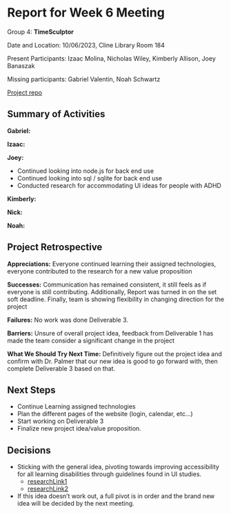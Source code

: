 # Report for Week 6 Meeting

Group 4: **TimeSculptor**

Date and Location: 10/06/2023, Cline Library Room 184

Present Participants: Izaac Molina, Nicholas Wiley, Kimberly Allison, Joey Banaszak

Missing participants: Gabriel Valentin, Noah Schwartz

[Project repo](https://github.com/nickw409/TimeSculptor)

## **Summary of Activities**

**Gabriel:**


**Izaac:**



**Joey:**

 - Continued looking into node.js for back end use 
 - Continued looking into sql / sqlite for back end use 
 - Conducted research for accommodating UI ideas for people with ADHD

**Kimberly:**


**Nick:**


**Noah:**


## **Project Retrospective**

**Appreciations:**  Everyone continued learning their assigned technologies, everyone contributed to the research for a new value proposition

**Successes:** Communication has remained consistent, it still feels as if everyone is still contributing. Additionally, Report was turned in on the set soft deadline. Finally, team is showing flexibility in changing direction for the project

**Failures:** No work was done Deliverable 3.

**Barriers:** Unsure of overall project idea, feedback from Deliverable 1 has made the team consider a significant change in the project

**What We Should Try Next Time:** Definitively figure out the project idea and confirm with Dr. Palmer that our new idea is good to go forward with, then complete Deliverable 3 based on that.

  
## **Next Steps**
- Continue Learning assigned technologies
- Plan the different pages of the website (login, calendar, etc…)
- Start working on Deliverable 3
- Finalize new project idea/value proposition.

## **Decisions**
- Sticking with the general idea, pivoting towards improving accessibility for all learning disabilities through guidelines found in UI studies.
     - [researchLink1](https://www.scirp.org/html/7-9301792_43152.htm)
     - [researchLink2](https://link.springer.com/article/10.1007/s10209-023-00986-z#Tab1)
 - If this idea doesn’t work out, a full pivot is in order and the brand new idea will be decided by the next meeting.
